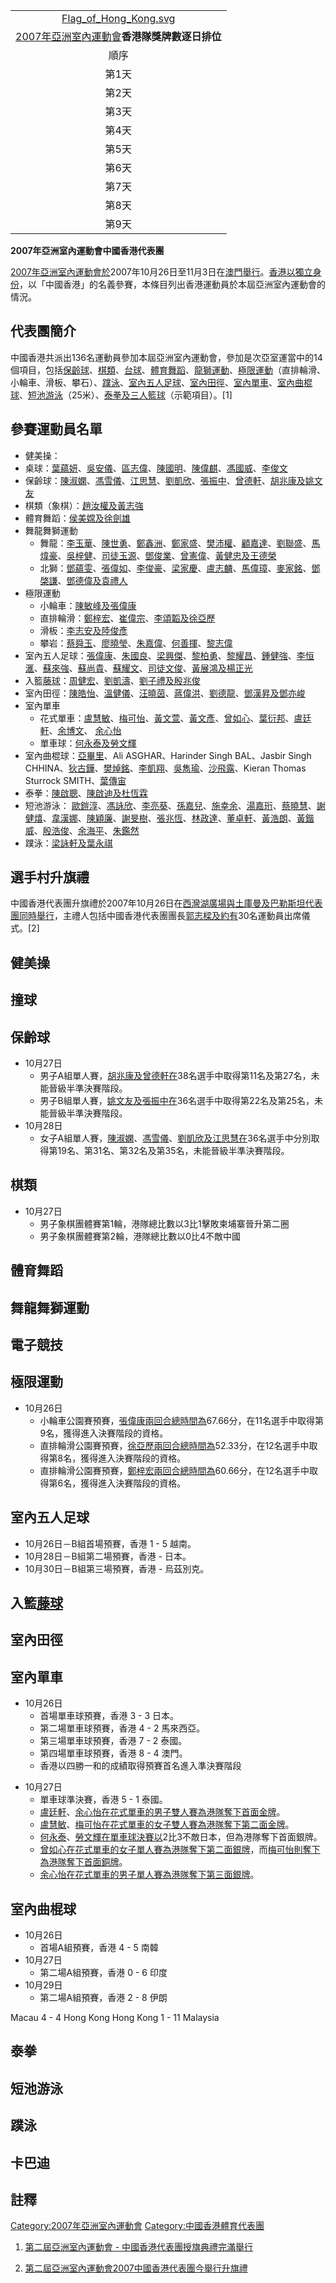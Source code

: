 |                                                                                                                  |
| :--------------------------------------------------------------------------------------------------------------: |
| [Flag_of_Hong_Kong.svg](https://zh.wikipedia.org/wiki/File:Flag_of_Hong_Kong.svg "fig:Flag_of_Hong_Kong.svg") |
|               [2007年亞洲室內運動會](https://zh.wikipedia.org/wiki/2007年亞洲室內運動會 "wikilink")**香港隊獎牌數逐日排位**                |
|                                                        順序                                                        |
|                                                       第1天                                                        |
|                                                       第2天                                                        |
|                                                       第3天                                                        |
|                                                       第4天                                                        |
|                                                       第5天                                                        |
|                                                       第6天                                                        |
|                                                       第7天                                                        |
|                                                       第8天                                                        |
|                                                       第9天                                                        |

**2007年亞洲室內運動會中國香港代表團**

[2007年亞洲室內運動會於](https://zh.wikipedia.org/wiki/2007年亞洲室內運動會 "wikilink")2007年10月26日至11月3日在[澳門舉行](../Page/澳門.md "wikilink")。[香港以獨立身份](../Page/香港.md "wikilink")，以「中國香港」的名義參賽，本條目列出香港運動員於本屆亞洲室內運動會的情況。

## 代表團簡介

中國香港共派出136名運動員參加本屆亞洲室內運動會，參加是次亞室運當中的14個項目，包括[保齡球](../Page/保齡球.md "wikilink")、[棋類](../Page/棋類.md "wikilink")、[台球](https://zh.wikipedia.org/wiki/台球 "wikilink")、[體育舞蹈](https://zh.wikipedia.org/wiki/體育舞蹈 "wikilink")、[龍獅運動](https://zh.wikipedia.org/wiki/龍獅運動 "wikilink")、[極限運動](../Page/極限運動.md "wikilink")（直排輪滑、小輪車、滑板、攀石）、[蹼泳](../Page/蹼泳.md "wikilink")、[室內五人足球](https://zh.wikipedia.org/wiki/室內五人足球 "wikilink")、[室內田徑](https://zh.wikipedia.org/wiki/室內田徑 "wikilink")、[室內單車](https://zh.wikipedia.org/wiki/室內單車 "wikilink")、[室內曲棍球](https://zh.wikipedia.org/wiki/室內曲棍球 "wikilink")、[短池游泳](https://zh.wikipedia.org/wiki/短池游泳 "wikilink")（25米）、[泰拳及](../Page/泰拳.md "wikilink")[三人籃球](https://zh.wikipedia.org/wiki/三人籃球 "wikilink")（示範項目）。\[1\]

## 參賽運動員名單

  - 健美操：
  - 桌球：[葉蘊妍](../Page/葉蘊妍.md "wikilink")、[吳安儀](../Page/吳安儀.md "wikilink")、[區志偉](https://zh.wikipedia.org/wiki/區志偉 "wikilink")、[陳國明](https://zh.wikipedia.org/wiki/陳國明 "wikilink")、[陳偉麒](https://zh.wikipedia.org/wiki/陳偉麒 "wikilink")、[馮國威](https://zh.wikipedia.org/wiki/馮國威 "wikilink")、[李俊文](../Page/李俊文.md "wikilink")
  - 保齡球：[陳淑嫻](https://zh.wikipedia.org/wiki/陳淑嫻 "wikilink")、[馮雪儀](https://zh.wikipedia.org/wiki/馮雪儀 "wikilink")、[江思慧](https://zh.wikipedia.org/wiki/江思慧 "wikilink")、[劉凱欣](https://zh.wikipedia.org/wiki/劉凱欣 "wikilink")、[張振中](https://zh.wikipedia.org/wiki/張振中 "wikilink")、[曾德軒](https://zh.wikipedia.org/wiki/曾德軒 "wikilink")、[胡兆康及](../Page/胡兆康.md "wikilink")[姚文友](https://zh.wikipedia.org/wiki/姚文友 "wikilink")
  - 棋類（象棋）：[趙汝權及](../Page/趙汝權.md "wikilink")[黃志強](https://zh.wikipedia.org/wiki/黃志強 "wikilink")
  - 體育舞蹈：[侯美嫦及](https://zh.wikipedia.org/wiki/侯美嫦 "wikilink")[徐劍雄](https://zh.wikipedia.org/wiki/徐劍雄 "wikilink")
  - 舞龍舞獅運動
      - 舞龍：[李玉華](https://zh.wikipedia.org/wiki/李玉華 "wikilink")、[陳世勇](https://zh.wikipedia.org/wiki/陳世勇 "wikilink")、[鄭鑫洲](https://zh.wikipedia.org/wiki/鄭鑫洲 "wikilink")、[鄭家盛](https://zh.wikipedia.org/wiki/鄭家盛 "wikilink")、[樊沛權](https://zh.wikipedia.org/wiki/樊沛權 "wikilink")、[顧嘉達](https://zh.wikipedia.org/wiki/顧嘉達 "wikilink")、[劉聯盛](https://zh.wikipedia.org/wiki/劉聯盛 "wikilink")、[馬煒豪](https://zh.wikipedia.org/wiki/馬煒豪 "wikilink")、[吳梓健](https://zh.wikipedia.org/wiki/吳梓健 "wikilink")、[司徒玉源](https://zh.wikipedia.org/wiki/司徒玉源 "wikilink")、[鄧俊業](https://zh.wikipedia.org/wiki/鄧俊業 "wikilink")、[曾憲偉](https://zh.wikipedia.org/wiki/曾憲偉 "wikilink")、[黃健忠及](https://zh.wikipedia.org/wiki/黃健忠 "wikilink")[王德榮](https://zh.wikipedia.org/wiki/王德榮 "wikilink")
      - 北獅：[鄧蘊雯](https://zh.wikipedia.org/wiki/鄧蘊雯 "wikilink")、[張偉如](https://zh.wikipedia.org/wiki/張偉如 "wikilink")、[李俊豪](https://zh.wikipedia.org/wiki/李俊豪 "wikilink")、[梁家慶](https://zh.wikipedia.org/wiki/梁家慶 "wikilink")、[盧志麟](https://zh.wikipedia.org/wiki/盧志麟 "wikilink")、[馬偉璋](https://zh.wikipedia.org/wiki/馬偉璋 "wikilink")、[麥家銘](https://zh.wikipedia.org/wiki/麥家銘 "wikilink")、[鄧棨謙](https://zh.wikipedia.org/wiki/鄧棨謙 "wikilink")、[鄧德偉及](https://zh.wikipedia.org/wiki/鄧德偉 "wikilink")[袁禮人](https://zh.wikipedia.org/wiki/袁禮人 "wikilink")
  - 極限運動
      - 小輪車：[陳敏峰及](https://zh.wikipedia.org/wiki/陳敏峰 "wikilink")[張偉康](../Page/張偉康.md "wikilink")
      - 直排輪滑：[鄭梓宏](https://zh.wikipedia.org/wiki/鄭梓宏 "wikilink")、[崔偉宗](https://zh.wikipedia.org/wiki/崔偉宗 "wikilink")、[李頌韜及](https://zh.wikipedia.org/wiki/李頌韜 "wikilink")[徐亞歷](https://zh.wikipedia.org/wiki/徐亞歷 "wikilink")
      - 滑板：[李志安及](https://zh.wikipedia.org/wiki/李志安 "wikilink")[陸俊彥](https://zh.wikipedia.org/wiki/陸俊彥 "wikilink")
      - 攀岩：[蔡舜玉](https://zh.wikipedia.org/wiki/蔡舜玉 "wikilink")、[廖曉瑩](https://zh.wikipedia.org/wiki/廖曉瑩 "wikilink")、[朱嘉偉](https://zh.wikipedia.org/wiki/朱嘉偉 "wikilink")、[何善揮](https://zh.wikipedia.org/wiki/何善揮 "wikilink")、[黎志偉](https://zh.wikipedia.org/wiki/黎志偉 "wikilink")
  - 室內五人足球：[張偉康](../Page/張偉康.md "wikilink")、[朱國良](../Page/朱國良.md "wikilink")、[梁興傑](../Page/梁興傑.md "wikilink")、[黎柏勇](../Page/黎柏勇.md "wikilink")、[黎耀昌](../Page/黎耀昌.md "wikilink")、[鍾健強](https://zh.wikipedia.org/wiki/鍾健強 "wikilink")、[李恒滙](../Page/李恒滙.md "wikilink")、[蘇來強](../Page/蘇來強.md "wikilink")、[蘇尚貴](https://zh.wikipedia.org/wiki/蘇尚貴 "wikilink")、[蘇耀文](../Page/蘇耀文.md "wikilink")、[司徒文俊](../Page/司徒文俊.md "wikilink")、[黃展鴻及](../Page/黃展鴻.md "wikilink")[楊正光](../Page/楊正光.md "wikilink")
  - 入籃[藤球](../Page/藤球.md "wikilink")：[周健宏](../Page/周健宏.md "wikilink")、[劉凱濤](../Page/劉凱濤.md "wikilink")、[劉子禮及](https://zh.wikipedia.org/wiki/劉子禮 "wikilink")[殷兆俊](https://zh.wikipedia.org/wiki/殷兆俊 "wikilink")
  - 室內田徑：[陳皓怡](https://zh.wikipedia.org/wiki/陳皓怡 "wikilink")、[溫健儀](../Page/溫健儀.md "wikilink")、[汪曉茵](https://zh.wikipedia.org/wiki/汪曉茵 "wikilink")、[蔣偉洪](https://zh.wikipedia.org/wiki/蔣偉洪 "wikilink")、[劉德龍](https://zh.wikipedia.org/wiki/劉德龍 "wikilink")、[鄧漢昇及](https://zh.wikipedia.org/wiki/鄧漢昇 "wikilink")[鄧亦峻](../Page/鄧亦峻.md "wikilink")
  - 室內單車
      - 花式單車：[盧慧敏](https://zh.wikipedia.org/wiki/盧慧敏 "wikilink")、[梅可怡](https://zh.wikipedia.org/wiki/梅可怡 "wikilink")、[黃文萱](https://zh.wikipedia.org/wiki/黃文萱 "wikilink")、[黃文彥](https://zh.wikipedia.org/wiki/黃文彥 "wikilink")、[曾如心](https://zh.wikipedia.org/wiki/曾如心 "wikilink")、[葉衍邦](https://zh.wikipedia.org/wiki/葉衍邦 "wikilink")、[盧廷軒](https://zh.wikipedia.org/wiki/盧廷軒 "wikilink")、[余博文](https://zh.wikipedia.org/wiki/余博文 "wikilink")、
        [余心怡](../Page/余心怡.md "wikilink")
      - 單車球：[何永泰及](https://zh.wikipedia.org/wiki/何永泰 "wikilink")[勞文輝](https://zh.wikipedia.org/wiki/勞文輝 "wikilink")
  - 室內曲棍球：[亞畢里](https://zh.wikipedia.org/wiki/亞畢里 "wikilink")、Ali
    ASGHAR、Harinder Singh BAL、Jasbir Singh
    CHHINA、[狄古鏵](https://zh.wikipedia.org/wiki/狄古鏵 "wikilink")、[樊焯銘](https://zh.wikipedia.org/wiki/樊焯銘 "wikilink")、[李凱翔](https://zh.wikipedia.org/wiki/李凱翔 "wikilink")、[吳雋瑜](https://zh.wikipedia.org/wiki/吳雋瑜 "wikilink")、[沙飛露](https://zh.wikipedia.org/wiki/沙飛露 "wikilink")、Kieran
    Thomas Sturrock
    SMITH、[葉傳宙](https://zh.wikipedia.org/wiki/葉傳宙 "wikilink")
  - 泰拳：[陳啟聰](https://zh.wikipedia.org/wiki/陳啟聰 "wikilink")、[陳啟迪及](https://zh.wikipedia.org/wiki/陳啟迪 "wikilink")[杜恆霖](https://zh.wikipedia.org/wiki/杜恆霖 "wikilink")
  - 短池游泳：
    [歐鎧淳](../Page/歐鎧淳.md "wikilink")、[馮詠欣](https://zh.wikipedia.org/wiki/馮詠欣 "wikilink")、[李亮葵](https://zh.wikipedia.org/wiki/李亮葵 "wikilink")、[孫嘉兒](../Page/孫嘉兒.md "wikilink")、[施幸余](../Page/施幸余.md "wikilink")、[湯嘉珩](../Page/湯嘉珩.md "wikilink")、[蔡曉慧](../Page/蔡曉慧.md "wikilink")、[謝健熺](https://zh.wikipedia.org/wiki/謝健熺 "wikilink")、[韋漢娜](../Page/韋漢娜.md "wikilink")、[陳穎廉](https://zh.wikipedia.org/wiki/陳穎廉 "wikilink")、[謝旻樹](../Page/謝旻樹.md "wikilink")、[張兆恆](https://zh.wikipedia.org/wiki/張兆恆 "wikilink")、[林政達](https://zh.wikipedia.org/wiki/林政達 "wikilink")、[董卓軒](https://zh.wikipedia.org/wiki/董卓軒 "wikilink")、[黃浩朗](https://zh.wikipedia.org/wiki/黃浩朗 "wikilink")、[黃鍇威](https://zh.wikipedia.org/wiki/黃鍇威 "wikilink")、[殷浩俊](https://zh.wikipedia.org/wiki/殷浩俊 "wikilink")、[余海平](https://zh.wikipedia.org/wiki/余海平 "wikilink")、[朱鑑然](../Page/朱鑑然.md "wikilink")
  - 蹼泳：[梁詠軒及](https://zh.wikipedia.org/wiki/梁詠軒 "wikilink")[葉永祺](https://zh.wikipedia.org/wiki/葉永祺 "wikilink")

## 選手村升旗禮

中國香港代表團升旗禮於2007年10月26日在[西灣湖廣場與](../Page/西灣湖廣場.md "wikilink")[土庫曼及](https://zh.wikipedia.org/wiki/土庫曼 "wikilink")[巴勒斯坦代表團同時舉行](https://zh.wikipedia.org/wiki/巴勒斯坦 "wikilink")，主禮人包括中國香港代表團團長[郭志樑及約有](https://zh.wikipedia.org/wiki/郭志樑 "wikilink")30名運動員出席儀式。\[2\]

## 健美操

## 撞球

## 保齡球

  - 10月27日
      - 男子A組單人賽，[胡兆康及](../Page/胡兆康.md "wikilink")[曾德軒在](https://zh.wikipedia.org/wiki/曾德軒 "wikilink")38名選手中取得第11名及第27名，未能晉級半準決賽階段。
      - 男子B組單人賽，[姚文友及](https://zh.wikipedia.org/wiki/姚文友 "wikilink")[張振中在](https://zh.wikipedia.org/wiki/張振中 "wikilink")36名選手中取得第22名及第25名，未能晉級半準決賽階段。
  - 10月28日
      - 女子A組單人賽，[陳淑嫻](https://zh.wikipedia.org/wiki/陳淑嫻 "wikilink")、[馮雪儀](https://zh.wikipedia.org/wiki/馮雪儀 "wikilink")、[劉凱欣及](https://zh.wikipedia.org/wiki/劉凱欣 "wikilink")[江思慧在](https://zh.wikipedia.org/wiki/江思慧 "wikilink")36名選手中分別取得第19名、第31名、第32名及第35名，未能晉級半準決賽階段。

## 棋類

  - 10月27日
      - 男子象棋團體賽第1輪，港隊總比數以3比1擊敗柬埔寨晉升第二圈
      - 男子象棋團體賽第2輪，港隊總比數以0比4不敵中國

## 體育舞蹈

## 舞龍舞獅運動

## 電子競技

## 極限運動

  - 10月26日
      - 小輪車公園賽預賽，[張偉康兩回合總時間為](../Page/張偉康.md "wikilink")67.66分，在11名選手中取得第9名，獲得進入決賽階段的資格。
      - 直排輪滑公園賽預賽，[徐亞歷兩回合總時間為](https://zh.wikipedia.org/wiki/徐亞歷 "wikilink")52.33分，在12名選手中取得第8名，獲得進入決賽階段的資格。
      - 直排輪滑公園賽預賽，[鄭梓宏兩回合總時間為](https://zh.wikipedia.org/wiki/鄭梓宏 "wikilink")60.66分，在12名選手中取得第6名，獲得進入決賽階段的資格。

## 室內五人足球

  - 10月26日－B組首場預賽，香港 1 - 5 越南。
  - 10月28日－B組第二場預賽，香港 - 日本。
  - 10月30日－B組第三場預賽，香港 - 烏茲別克。

## 入籃[藤球](../Page/藤球.md "wikilink")

## 室內田徑

## 室內單車

  - 10月26日
      - 首場單車球預賽，香港 3 - 3 日本。
      - 第二場單車球預賽，香港 4 - 2 馬來西亞。
      - 第三場單車球預賽，香港 7 - 2 泰國。
      - 第四場單車球預賽，香港 8 - 4 澳門。
      - 香港以四勝一和的成績取得預賽首名進入準決賽階段

<!-- end list -->

  - 10月27日
      - 單車球準決賽，香港 5 - 1 泰國。
      - [盧廷軒](https://zh.wikipedia.org/wiki/盧廷軒 "wikilink")、[余心怡在](../Page/余心怡.md "wikilink")[花式單車的男子雙人賽為港隊奪下首面金牌](https://zh.wikipedia.org/wiki/花式單車 "wikilink")。
      - [盧慧敏](https://zh.wikipedia.org/wiki/盧慧敏 "wikilink")、[梅可怡在](https://zh.wikipedia.org/wiki/梅可怡 "wikilink")[花式單車的女子雙人賽為港隊奪下第二面金牌](https://zh.wikipedia.org/wiki/花式單車 "wikilink")。
      - [何永泰](https://zh.wikipedia.org/wiki/何永泰 "wikilink")、[勞文輝在](https://zh.wikipedia.org/wiki/勞文輝 "wikilink")[單車球決賽以](https://zh.wikipedia.org/wiki/單車球 "wikilink")2比3不敵日本，但為港隊奪下首面銀牌。
      - [曾如心在](https://zh.wikipedia.org/wiki/曾如心 "wikilink")[花式單車的女子單人賽為港隊奪下第二面銀牌](https://zh.wikipedia.org/wiki/花式單車 "wikilink")，而[梅可怡則奪下為港隊奪下首面銅牌](https://zh.wikipedia.org/wiki/梅可怡 "wikilink")。
      - [余心怡在](../Page/余心怡.md "wikilink")[花式單車的男子單人賽為港隊奪下第三面銀牌](https://zh.wikipedia.org/wiki/花式單車 "wikilink")。

## 室內曲棍球

  - 10月26日
      - 首場A組預賽，香港 4 - 5 南韓
  - 10月27日
      - 第二場A組預賽，香港 0 - 6 印度
  - 10月29日
      - 第二場A組預賽，香港 2 - 8 伊朗

Macau 4 - 4 Hong Kong Hong Kong 1 - 11 Malaysia

## 泰拳

## 短池游泳

## 蹼泳

## 卡巴迪

## 註釋

[Category:2007年亞洲室內運動會](https://zh.wikipedia.org/wiki/Category:2007年亞洲室內運動會 "wikilink")
[Category:中國香港體育代表團](https://zh.wikipedia.org/wiki/Category:中國香港體育代表團 "wikilink")

1.  [第二屆亞洲室內運動會 -
    中國香港代表團授旗典禮完滿舉行](http://indoor2007.hkolympic.org/c_load.php?url=/article/c_bulk_view/1234?color=ED9F20&title=title_c_pressrelease)

2.  [第二屆亞洲室內運動會2007中國香港代表團今舉行升旗禮](http://www.hkolympic.org/article/c_articles_archive_view/1262/1/11/)